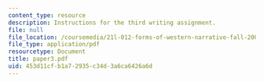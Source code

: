 ```yaml
---
content_type: resource
description: Instructions for the third writing assignment.
file: null
file_location: /coursemedia/21l-012-forms-of-western-narrative-fall-2007/453d11cfb1a72935c34d3a6ca6426a6d_paper3.pdf
file_type: application/pdf
resourcetype: Document
title: paper3.pdf
uid: 453d11cf-b1a7-2935-c34d-3a6ca6426a6d
---
```

